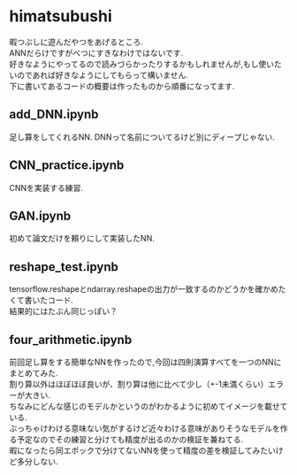 # himatsubushi
暇つぶしに遊んだやつをあげるところ.  
ANNだらけですがべつにすきなわけではないです.  
好きなようにやってるので読みづらかったりするかもしれませんが,もし使いたいのであれば好きなようにしてもらって構いません.  
下に書いてあるコードの概要は作ったものから順番になってます.
## add_DNN.ipynb  
足し算をしてくれるNN. DNNって名前についてるけど別にディープじゃない.  
## CNN_practice.ipynb  
CNNを実装する練習.   
## GAN.ipynb  
初めて論文だけを頼りにして実装したNN.  
## reshape_test.ipynb  
tensorflow.reshapeとndarray.reshapeの出力が一致するのかどうかを確かめたくて書いたコード.  
結果的にはたぶん同じっぽい？  
## four_arithmetic.ipynb  
前回足し算をする簡単なNNを作ったので,今回は四則演算すべてを一つのNNにまとめてみた.  
割り算以外はほぼほぼ良いが、割り算は他に比べて少し（+-1未満くらい）エラーが大きい.  
ちなみにどんな感じのモデルかというのがわかるように初めてイメージを載せている.  
ぶっちゃけわける意味ない気がするけど近々わける意味がありそうなモデルを作る予定なのでその練習と分けても精度が出るのかの検証を兼ねてる.  
暇になったら同エポックで分けてないNNを使って精度の差を検証してみたいけど多分しない.  
